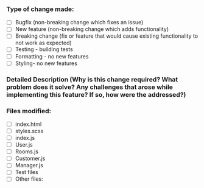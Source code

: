 ### Type of change made:
- [ ] Bugfix (non-breaking change which fixes an issue)
- [ ] New feature (non-breaking change which adds functionality)
- [ ] Breaking change (fix or feature that would cause existing functionality to not work as expected)
- [ ] Testing - building tests
- [ ] Formatting - no new features
- [ ] Styling- no new features
### Detailed Description (Why is this change required? What problem does it solve? Any challenges that arose while implementing this feature? If so, how were the addressed?)
### Files modified:
- [ ] index.html
- [ ] styles.scss
- [ ] index.js
- [ ] User.js
- [ ] Rooms.js
- [ ] Customer.js
- [ ] Manager.js
- [ ] Test files
- [ ] Other files:
